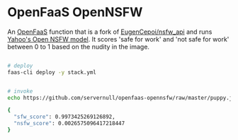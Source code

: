 # OpenFaaS OpenNSFW
An [OpenFaaS](https://www.openfaas.com/) function that is a fork of [EugenCepoi/nsfw_api](https://github.com/EugenCepoi/nsfw_api) and runs [Yahoo's Open NSFW model](https://github.com/yahoo/open_nsfw).  It scores 'safe for work' and 'not safe for work' between 0 to 1 based on the nudity in the image.

```bash

# deploy
faas-cli deploy -y stack.yml


# invoke
echo https://github.com/servernull/openfaas-opennsfw/raw/master/puppy.jpg | faas-cli invoke openfaas-opennsfw | jq

{
  "sfw_score": 0.9973425269126892,
  "nsfw_score": 0.0026575096417218447
}
```
